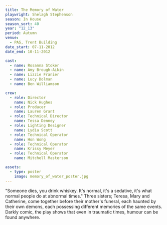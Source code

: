 ```yaml
---
title: The Memory of Water
playwright: Shelagh Stephenson
season: In House
season_sort: 40
year: "12_13"
period: Autumn
venue:
  - PAS, Trent Building
date_start: 07-11-2012
date_end: 10-11-2012

cast:
  - name: Rosanna Stoker
  - name: Amy Brough-Aikin
  - name: Lizzie Franier
  - name: Lucy Dolman
  - name: Ben Williamson

crew:
  - role: Director
    name: Nick Hughes
  - role: Producer
    name: Lauren Grant
  - role: Technical Director
    name: Tessa Denney
  - role: Lighting Designer
    name: Lydia Scott
  - role: Technical Operator
    name: Hon Wong
  - role: Technical Operator
    name: Krissy Meyer
  - role: Technical Operator
    name: Mitchell Masterson

assets:
  - type: poster
    image: memory_of_water_poster.jpg
---
```


"Someone dies, you drink whiskey. It's normal, it's a sedative, it's what normal people do at abnormal times." Three sisters; Teresa, Mary and Catherine, come together before their mother's funeral, each haunted by their own demons, each possessing different memories of the same events. Darkly comic, the play shows that even in traumatic times, humour can be found anywhere.
